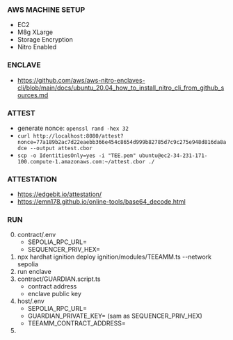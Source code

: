 
### AWS MACHINE SETUP  
- EC2
- M8g XLarge
- Storage Encryption
- Nitro Enabled

### ENCLAVE
- https://github.com/aws/aws-nitro-enclaves-cli/blob/main/docs/ubuntu_20.04_how_to_install_nitro_cli_from_github_sources.md

### ATTEST  
- generate nonce: `openssl rand -hex 32`
- `curl http://localhost:8080/attest?nonce=77a189b2ac7d22eaebb366e454c8654d999b82785d7c9c275e948d816da8adce --output attest.cbor`
- `scp -o IdentitiesOnly=yes -i "TEE.pem" ubuntu@ec2-34-231-171-100.compute-1.amazonaws.com:~/attest.cbor ./`

### ATTESTATION
- https://edgebit.io/attestation/ 
- https://emn178.github.io/online-tools/base64_decode.html

### RUN
0. contract/.env
    - SEPOLIA_RPC_URL=
    - SEQUENCER_PRIV_HEX=
1. npx hardhat ignition deploy ignition/modules/TEEAMM.ts --network sepolia
2. run enclave
3. contract/GUARDIAN.script.ts
    - contract address
    - enclave public key
4. host/.env
    - SEPOLIA_RPC_URL=
    - GUARDIAN_PRIVATE_KEY= (sam as SEQUENCER_PRIV_HEX)
    - TEEAMM_CONTRACT_ADDRESS=
3. 